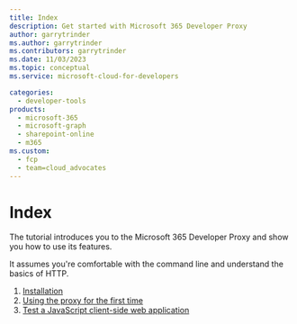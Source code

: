 ```yaml
---
title: Index
description: Get started with Microsoft 365 Developer Proxy
author: garrytrinder
ms.author: garrytrinder
ms.contributors: garrytrinder
ms.date: 11/03/2023
ms.topic: conceptual
ms.service: microsoft-cloud-for-developers

categories:
  - developer-tools
products:
  - microsoft-365
  - microsoft-graph
  - sharepoint-online
  - m365
ms.custom:
  - fcp
  - team=cloud_advocates
---
```


# Index

The tutorial introduces you to the Microsoft 365 Developer Proxy and show you how to use its features.

It assumes you're comfortable with the command line and understand the basics of HTTP.

1. [Installation](installation.md)
1. [Using the proxy for the first time](using-the-proxy-for-the-first-time.md)
1. [Test a JavaScript client-side web application](test-a-javaScript-client-side-web-application.md)
